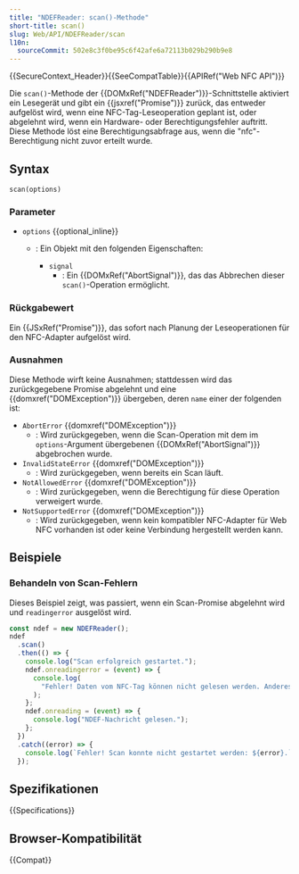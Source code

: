 ```yaml
---
title: "NDEFReader: scan()-Methode"
short-title: scan()
slug: Web/API/NDEFReader/scan
l10n:
  sourceCommit: 502e8c3f0be95c6f42afe6a72113b029b290b9e8
---
```


{{SecureContext_Header}}{{SeeCompatTable}}{{APIRef("Web NFC API")}}

Die `scan()`-Methode der {{DOMxRef("NDEFReader")}}-Schnittstelle aktiviert ein Lesegerät und gibt ein {{jsxref("Promise")}} zurück, das entweder aufgelöst wird, wenn eine NFC-Tag-Leseoperation geplant ist, oder abgelehnt wird, wenn ein Hardware- oder Berechtigungsfehler auftritt. Diese Methode löst eine Berechtigungsabfrage aus, wenn die "nfc"-Berechtigung nicht zuvor erteilt wurde.

## Syntax

```js-nolint
scan(options)
```

### Parameter

- `options` {{optional_inline}}

  - : Ein Objekt mit den folgenden Eigenschaften:

    - `signal`
      - : Ein {{DOMxRef("AbortSignal")}}, das das Abbrechen dieser `scan()`-Operation ermöglicht.

### Rückgabewert

Ein {{JSxRef("Promise")}}, das sofort nach Planung der Leseoperationen für den NFC-Adapter aufgelöst wird.

### Ausnahmen

Diese Methode wirft keine Ausnahmen; stattdessen wird das zurückgegebene Promise abgelehnt und eine {{domxref("DOMException")}} übergeben, deren `name` einer der folgenden ist:

- `AbortError` {{domxref("DOMException")}}
  - : Wird zurückgegeben, wenn die Scan-Operation mit dem im `options`-Argument übergebenen {{DOMxRef("AbortSignal")}} abgebrochen wurde.
- `InvalidStateError` {{domxref("DOMException")}}
  - : Wird zurückgegeben, wenn bereits ein Scan läuft.
- `NotAllowedError` {{domxref("DOMException")}}
  - : Wird zurückgegeben, wenn die Berechtigung für diese Operation verweigert wurde.
- `NotSupportedError` {{domxref("DOMException")}}
  - : Wird zurückgegeben, wenn kein kompatibler NFC-Adapter für Web NFC vorhanden ist oder keine Verbindung hergestellt werden kann.

## Beispiele

### Behandeln von Scan-Fehlern

Dieses Beispiel zeigt, was passiert, wenn ein Scan-Promise abgelehnt wird und `readingerror` ausgelöst wird.

```js
const ndef = new NDEFReader();
ndef
  .scan()
  .then(() => {
    console.log("Scan erfolgreich gestartet.");
    ndef.onreadingerror = (event) => {
      console.log(
        "Fehler! Daten vom NFC-Tag können nicht gelesen werden. Anderes Tag ausprobieren?",
      );
    };
    ndef.onreading = (event) => {
      console.log("NDEF-Nachricht gelesen.");
    };
  })
  .catch((error) => {
    console.log(`Fehler! Scan konnte nicht gestartet werden: ${error}.`);
  });
```

## Spezifikationen

{{Specifications}}

## Browser-Kompatibilität

{{Compat}}
